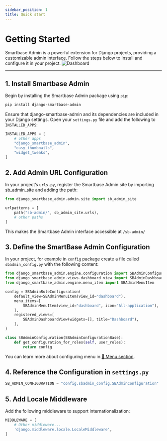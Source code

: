```yaml
---
sidebar_position: 1
title: Quick start
---
```

# Getting Started

Smartbase Admin is a powerful extension for Django projects, providing a customizable admin interface. Follow the steps below to install and configure it in your project.
![Dashboard](/img/screenshots/dashboard_big.png)

---

## 1. Install Smartbase Admin

Begin by installing the Smartbase Admin package using `pip`:

```bash
pip install django-smartbase-admin
```

Ensure that django-smartbase-admin and its dependencies are included in your Django settings. Open your `settings.py` file and add the following to `INSTALLED_APPS`:
```python
INSTALLED_APPS = [
    # other apps
    "django_smartbase_admin",
    "easy_thumbnails",
    "widget_tweaks",
]
```

## 2. Add Admin URL Configuration
In your project’s `urls.py`, register the Smartbase Admin site by importing sb_admin_site and adding the path:
```python
from django_smartbase_admin.admin.site import sb_admin_site

urlpatterns = [
    path("sb-admin/", sb_admin_site.urls),
    # other paths
]
```
This makes the Smartbase Admin interface accessible at `/sb-admin/`

## 3. Define the SmartBase Admin Configuration
In your project, for example in `config` package create a file called `sbadmin_config.py` with the following content:
```python
from django_smartbase_admin.engine.configuration import SBAdminConfigurationBase, SBAdminRoleConfiguration
from django_smartbase_admin.views.dashboard_view import SBAdminDashboardView
from django_smartbase_admin.engine.menu_item import SBAdminMenuItem

config = SBAdminRoleConfiguration(
    default_view=SBAdminMenuItem(view_id="dashboard"),
    menu_items=[
        SBAdminMenuItem(view_id="dashboard", icon="All-application"),
    ],
    registered_views=[
        SBAdminDashboardView(widgets=[], title="Dashboard"),
    ],
)

class SBAdminConfiguration(SBAdminConfigurationBase):
    def get_configuration_for_roles(self, user_roles):
        return config
```
You can learn more about configuring menu in [🔗 Menu section](/docs/menu).
## 4. Reference the Configuration in `settings.py`
```python
SB_ADMIN_CONFIGURATION = "config.sbadmin_config.SBAdminConfiguration"
```

## 5. Add Locale Middleware
Add the following middleware to support internationalization:
```python
MIDDLEWARE = [
    # Other middleware...
    'django.middleware.locale.LocaleMiddleware',
]
```